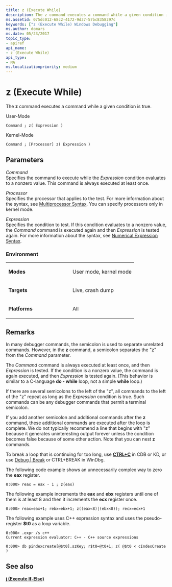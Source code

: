 ```yaml
---
title: z (Execute While)
description: The z command executes a command while a given condition is true.
ms.assetid: 075dc012-68c2-4172-9d37-57bc8358297c
keywords: ["z (Execute While) Windows Debugging"]
ms.author: domars
ms.date: 05/23/2017
topic_type:
- apiref
api_name:
- z (Execute While)
api_type:
- NA
ms.localizationpriority: medium
---
```


# z (Execute While)


The **z** command executes a command while a given condition is true.

User-Mode

```dbgcmd
Command ; z( Expression ) 
```

Kernel-Mode

```dbgcmd
Command ; [Processor] z( Expression )
```

## <span id="ddk_cmd_execute_while_dbg"></span><span id="DDK_CMD_EXECUTE_WHILE_DBG"></span>Parameters


<span id="_______Command______"></span><span id="_______command______"></span><span id="_______COMMAND______"></span> *Command*   
Specifies the command to execute while the *Expression* condition evaluates to a nonzero value. This command is always executed at least once.

<span id="_______Processor______"></span><span id="_______processor______"></span><span id="_______PROCESSOR______"></span> *Processor*   
Specifies the processor that applies to the test. For more information about the syntax, see [Multiprocessor Syntax](multiprocessor-syntax.md). You can specify processors only in kernel mode.

<span id="_______Expression______"></span><span id="_______expression______"></span><span id="_______EXPRESSION______"></span> *Expression*   
Specifies the condition to test. If this condition evaluates to a nonzero value, the *Command* command is executed again and then *Expression* is tested again. For more information about the syntax, see [Numerical Expression Syntax](numerical-expression-syntax.md).

### <span id="Environment"></span><span id="environment"></span><span id="ENVIRONMENT"></span>Environment

<table>
<colgroup>
<col width="50%" />
<col width="50%" />
</colgroup>
<tbody>
<tr class="odd">
<td align="left"><p><strong>Modes</strong></p></td>
<td align="left"><p>User mode, kernel mode</p></td>
</tr>
<tr class="even">
<td align="left"><p><strong>Targets</strong></p></td>
<td align="left"><p>Live, crash dump</p></td>
</tr>
<tr class="odd">
<td align="left"><p><strong>Platforms</strong></p></td>
<td align="left"><p>All</p></td>
</tr>
</tbody>
</table>

 

Remarks
-------

In many debugger commands, the semicolon is used to separate unrelated commands. However, in the **z** command, a semicolon separates the "z" from the *Command* parameter.

The *Command* command is always executed at least once, and then *Expression* is tested. If the condition is a nonzero value, the command is again executed, and then *Expression* is tested again. (This behavior is similar to a C-language **do - while** loop, not a simple **while** loop.)

If there are several semicolons to the left of the "z", all commands to the left of the "z" repeat as long as the *Expression* condition is true. Such commands can be any debugger commands that permit a terminal semicolon.

If you add another semicolon and additional commands after the **z** command, these additional commands are executed after the loop is complete. We do not typically recommend a line that begins with "z" because it generates uninteresting output forever unless the condition becomes false because of some other action. Note that you can nest **z** commands.

To break a loop that is continuing for too long, use [**CTRL+C**](ctrl-c--break-.md) in CDB or KD, or use [Debug | Break](debug---break.md) or CTRL+BREAK in WinDbg.

The following code example shows an unnecessarily complex way to zero the **eax** register.

```dbgcmd
0:000> reax = eax - 1 ; z(eax)
```

The following example increments the **eax** and **ebx** registers until one of them is at least 8 and then it increments the **ecx** register once.

```dbgcmd
0:000> reax=eax+1; rebx=ebx+1; z((eax<8)|(ebx<8)); recx=ecx+1
```

The following example uses C++ expression syntax and uses the pseudo-register **$t0** as a loop variable.

```dbgcmd
0:000> .expr /s c++
Current expression evaluator: C++ - C++ source expressions

0:000> db pindexcreate[@$t0].szKey; r$t0=@t0+1; z( @$t0 < cIndexCreate )
```

## <span id="see_also"></span>See also


[**j (Execute If-Else)**](j--execute-if---else-.md)

 

 






